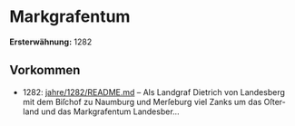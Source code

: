 # Markgrafentum

**Ersterwähnung:** 1282

## Vorkommen
- 1282: [jahre/1282/README.md](../jahre/1282/README.md) – Als Landgraf Dietrich von Landesberg mit dem Biſchof
zu Naumburg und Merſeburg viel Zanks um das Oſter-
land und das Markgrafentum Landesber...
